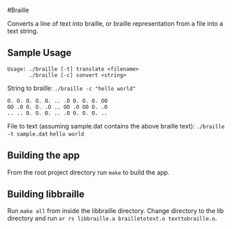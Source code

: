 #Braille

Converts a line of text into braille, or braille representation from a file into a text string.

## Sample Usage

```
Usage: ./braille [-t] translate <filename>
       ./braille [-c] convert <string>
```

String to braille:
`./braille -c "hello world"`
```
O. O. O. O. O. .. .O O. O. O. OO 
OO .O O. O. .O .. OO .O OO O. .O 
.. .. O. O. O. .. .O O. O. O. .. 
```

File to text (assuming sample.dat contains the above braille text):
`./braille -t sample.dat`
`hello world`

## Building the app

From the root project directory run `make` to build the app.

## Building libbraille

Run `make all` from inside the libbraille directory.
Change directory to the lib directory and run `ar rs libbraille.a brailletotext.o texttobraille.o`.

